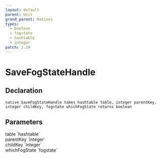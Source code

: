 ```yaml
---
layout: default
parent: Unit
grand_parent: Natives
types:
  - boolean
  - fogstate
  - hashtable
  - integer
patch: 1.24
---
```


# SaveFogStateHandle

## Declaration

```
native SaveFogStateHandle takes hashtable table, integer parentKey, integer childKey, fogstate whichFogState returns boolean
```

## Parameters
<dl>
  <dt>table `hashtable`</dt>
  <dd></dd>

  <dt>parentKey `integer`</dt>
  <dd></dd>

  <dt>childKey `integer`</dt>
  <dd></dd>

  <dt>whichFogState `fogstate`</dt>
  <dd></dd>
</dl>